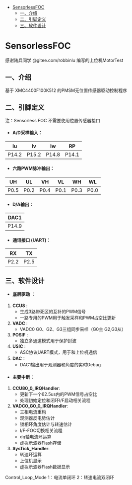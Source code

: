 - [ SensorlessFOC](#head1)
	- [ 一、介绍 ](#head2)
	- [ 二、引脚定义](#head3)
	- [ 三、软件设计](#head4)
# <span id="head1"> SensorlessFOC</span>
感谢陆兵同学 @gitee.com/robbinlu 编写的上位机MotorTest
## <span id="head2"> 一、介绍 </span>
基于 XMC4400F100K512 的PMSM无位置传感器驱动控制程序  
## <span id="head3"> 二、引脚定义</span>
注：Sensorless FOC 不需要使用位置传感器接口
+ #### A/D采样输入： 

| Iu    | Iv    | Iw     | RP    | 
| :----:| :----: | :----: |:----: | 
| P14.2  | P15.2  | P14.8   | P14.1  | 

+ #### 六路PWM脉冲输出：  

| UH    | UL    | VH     | VL    | WH    | WL     |
| :----:| :----: | :----: |:----: | :----: | :----: |
| P0.5  | P0.2  | P0.4   | P0.1  | P0.3  | P0.0   |

+ #### D/A输出： 

| DAC1    |  
| :----:| 
| P14.9  | 

+ #### 通讯接口 (UART)： 

| RX    | TX    |  
| :----:| :----: | 
| P2.2  | P2.5  | 

## <span id="head4"> 三、软件设计</span>
* #### 底层驱动 ：  
1. **CCU8** :  
     - 生成3路带死区的互补的PWM信号  
     - 一路专用的PWM用于触发采样和PWM占空比更新
2. **VADC** :   
   -  VADC0 G0、G2、G3三组同步采样（G0主 G2,G3从）
3. **POSIF** :  
   - 独立多通道模式用于保护封波
4. **USIC** :  
   - ASC协议UART模式，用于和上位机通信
5. **DAC**：  
    - DAC1输出用于观测器和角度的实时Debug  

* #### 主要中断：
 1. **CCU80_0_IRQHandler**:  
     - 更新下一个62.5us内的PWM信号占空比  
     - 处理初始定位和闭环I/F启动相关流程
2. **VADC0_G0_0_IRQHandler**:   
   - 三相电流重构  
   - 观测器反电势估计
   - 锁相环角度估计与转速估计 
   - I/F-FOC切换相关流程
   - dq轴电流环运算
   - 虚拟示波器Flash存储
1. **SysTick_Handler**:   
   - 转速环运算 
   - 上位机显示
   - 虚拟示波器Flash数据显示

Control_Loop_Mode  1：电流单闭环  2：转速电流双闭环   
